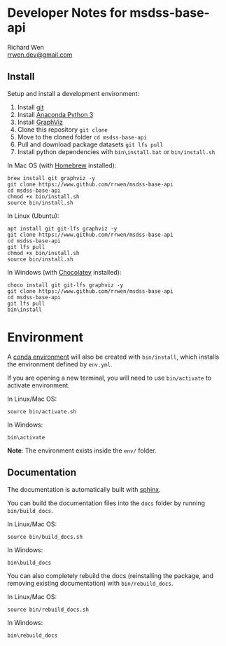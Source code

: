# Developer Notes for msdss-base-api

Richard Wen  
rrwen.dev@gmail.com

## Install

Setup and install a development environment:

1. Install [git](https://git-scm.com/)
2. Install [Anaconda Python 3](https://www.anaconda.com/distribution/)
3. Install [GraphViz](https://www.graphviz.org/)
4. Clone this repository `git clone`
5. Move to the cloned folder `cd msdss-base-api`
6. Pull and download package datasets `git lfs pull`
7. Install python dependencies with `bin\install.bat` or `bin/install.sh`

In Mac OS (with [Homebrew](https://brew.sh/) installed):

```
brew install git graphviz -y
git clone https://www.github.com/rrwen/msdss-base-api
cd msdss-base-api
chmod +x bin/install.sh
source bin/install.sh
```

In Linux (Ubuntu):

```
apt install git git-lfs graphviz -y
git clone https://www.github.com/rrwen/msdss-base-api
cd msdss-base-api
git lfs pull
chmod +x bin/install.sh
source bin/install.sh
```

In Windows (with [Chocolatey](https://chocolatey.org/) installed):

```
choco install git git-lfs graphviz -y
git clone https://www.github.com/rrwen/msdss-base-api
cd msdss-base-api
git lfs pull
bin\install
```

# Environment

A [conda environment](https://docs.conda.io/projects/conda/en/latest/user-guide/tasks/manage-environments.html#creating-an-environment-with-commands) will also be created with `bin/install`, which installs the environment defined by `env.yml`.

If you are opening a new terminal, you will need to use `bin/activate` to activate environment.

In Linux/Mac OS:

```
source bin/activate.sh
```

In Windows:

```
bin\activate
```

**Note**: The environment exists inside the `env/` folder.

## Documentation

The documentation is automatically built with [sphinx](http://www.sphinx-doc.org/en/master/).

You can build the documentation files into the `docs` folder by running `bin/build_docs`.

In Linux/Mac OS:

```
source bin/build_docs.sh
```

In Windows:

```
bin\build_docs
```

You can also completely rebuild the docs (reinstalling the package, and removing existing documentation) with `bin/rebuild_docs`.

In Linux/Mac OS:

```
source bin/rebuild_docs.sh
```

In Windows:

```
bin\rebuild_docs
```